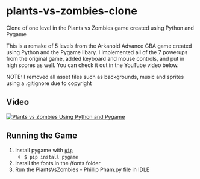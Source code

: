 # plants-vs-zombies-clone
Clone of one level in the Plants vs Zombies game created using Python and Pygame

This is a remake of 5 levels from the Arkanoid Advance GBA game created using Python and the Pygame libary.
I implemented all of the 7 powerups from the original game, added keyboard and mouse controls, and put in high scores as well. 
You can check it out in the YouTube video below.

NOTE: I removed all asset files such as backgrounds, music and sprites using a .gitignore due to copyright

## Video

[![Plants vs Zombies Using Python and Pygame](http://img.youtube.com/vi/7NwvGfTM8q4/0.jpg)](http://www.youtube.com/watch?v=7NwvGfTM8q4 "Plants vs Zombies Using Python and Pygame")


**Running the Game**
---

1. Install pygame with [`pip`](https://pypi.org/project/pygame/)
    + `$ pip install pygame`
2. Install the fonts in the /fonts folder
3. Run the PlantsVsZombies - Phillip Pham.py file in IDLE
